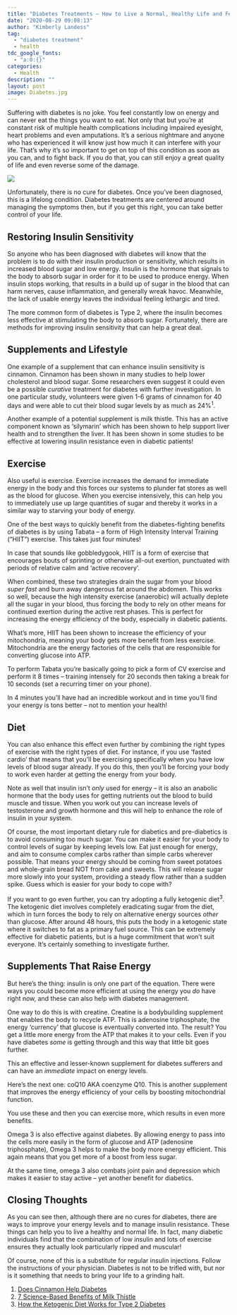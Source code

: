 ```yaml
---
title: "Diabetes Treatments – How to Live a Normal, Healthy Life and Feel Amazing"
date: "2020-08-29 09:08:13"
author: "Kimberly Landess"
tag:
  - "diabetes treatment"
  - health
tdc_google_fonts:
  - "a:0:{}"
categories:
  - Health
description: ""
layout: post
image: Diabetes.jpg
---
```


Suffering with diabetes is no joke. You feel constantly low on energy and can never eat the things you want to eat. Not only that but you’re at constant risk of multiple health complications including impaired eyesight, heart problems and even amputations. It’s a serious nightmare and anyone who has experienced it will know just how much it can interfere with your life. That’s why it’s so important to get on top of this condition as soon as you can, and to fight back. If you do that, you can still enjoy a great quality of life and even reverse some of the damage.

![](/posts/Diabetes.jpg)

Unfortunately, there is no cure for diabetes. Once you’ve been diagnosed, this is a lifelong condition. Diabetes treatments are centered around managing the symptoms then, but if you get this right, you can take better control of your life.

## Restoring Insulin Sensitivity

So anyone who has been diagnosed with diabetes will know that the problem is to do with their insulin production or sensitivity, which results in increased blood sugar and low energy. Insulin is the hormone that signals to the body to absorb sugar in order for it to be used to produce energy. When insulin stops working, that results in a build up of sugar in the blood that can harm nerves, cause inflammation, and generally wreak havoc. Meanwhile, the lack of usable energy leaves the individual feeling lethargic and tired.

The more common form of diabetes is Type 2, where the insulin becomes less effective at stimulating the body to absorb sugar. Fortunately, there are methods for improving insulin sensitivity that can help a great deal.

## Supplements and Lifestyle

One example of a supplement that can enhance insulin sensitivity is cinnamon. Cinnamon has been shown in many studies to help lower cholesterol and blood sugar. Some researchers even suggest it could even be a possible _curative_ treatment for diabetes with further investigation. In one particular study, volunteers were given 1-6 grams of cinnamon for 40 days and were able to cut their blood sugar levels by as much as 24%<sup>1</sup>.

Another example of a potential supplement is milk thistle. This has an active component known as ‘silymarin’ which has been shown to help support liver health and to strengthen the liver. It has been shown in some studies to be effective at lowering insulin resistance even in diabetic patients!

## Exercise

Also useful is exercise. Exercise increases the demand for immediate energy in the body and this forces our systems to plunder fat stores as well as the blood for glucose. When you exercise intensively, this can help you to immediately use up large quantities of sugar and thereby it works in a similar way to starving your body of energy.

One of the best ways to quickly benefit from the diabetes-fighting benefits of diabetes is by using Tabata – a form of High Intensity Interval Training (“HIIT”) exercise. This takes just four minutes!

In case that sounds like gobbledygook, HIIT is a form of exercise that encourages bouts of sprinting or otherwise all-out exertion, punctuated with periods of relative calm and ‘active recovery’.

When combined, these two strategies drain the sugar from your blood _super fast_ and burn away dangerous fat around the abdomen. This works so well, because the high intensity exercise (anaerobic) will actually deplete all the sugar in your blood, thus forcing the body to rely on other means for continued exertion during the active rest phases. This is perfect for increasing the energy efficiency of the body, especially in diabetic patients.

What’s more, HIIT has been shown to increase the efficiency of your mitochondria, meaning your body gets more benefit from less exercise. Mitochondria are the energy factories of the cells that are responsible for converting glucose into ATP.

To perform Tabata you’re basically going to pick a form of CV exercise and perform it 8 times – training intensely for 20 seconds then taking a break for 10 seconds (set a recurring timer on your phone).

In 4 minutes you’ll have had an incredible workout and in time you’ll find your energy is tons better – not to mention your health!

## Diet

You can also enhance this effect even further by combining the right types of exercise with the right types of diet. For instance, if you use ‘fasted cardio’ that means that you’ll be exercising specifically when you have low levels of blood sugar already. If you do this, then you’ll be forcing your body to work even harder at getting the energy from your body.

Note as well that insulin isn’t _only_ used for energy – it is also an anabolic hormone that the body uses for getting nutrients out the blood to build muscle and tissue. When you work out you can increase levels of testosterone and growth hormone and this will help to enhance the role of insulin in your system.

Of course, the most important dietary rule for diabetics and pre-diabetics is to avoid consuming too much sugar. You can make it easier for your body to control levels of sugar by keeping levels low. Eat just enough for energy, and aim to consume complex carbs rather than simple carbs wherever possible. That means your energy should be coming from sweet potatoes and whole-grain bread NOT from cake and sweets. This will release sugar more slowly into your system, providing a steady flow rather than a sudden spike. Guess which is easier for your body to cope with?

If you want to go even further, you can try adopting a fully ketogenic diet<sup>3</sup>. The ketogenic diet involves completely eradicating sugar from the diet, which in turn forces the body to rely on alternative energy sources _other_ than glucose. After around 48 hours, this puts the body in a ketogenic state where it switches to fat as a primary fuel source. This can be extremely effective for diabetic patients, but is a huge commitment that won’t suit everyone. It’s certainly something to investigate further.

## Supplements That Raise Energy

But here’s the thing: insulin is only one part of the equation. There were ways you could become more efficient at using the energy you _do_ have right now, and these can also help with diabetes management.

One way to do this is with creatine. Creatine is a bodybuilding supplement that enables the body to recycle ATP. This is adenosine triphosphate, the energy ‘currency’ that glucose is eventually converted into. The result? You get a little more energy from the ATP that makes it to your cells. Even if you have diabetes _some_ is getting through and this way that little bit goes further.

This an effective and lesser-known supplement for diabetes sufferers and can have an _immediate_ impact on energy levels.

Here’s the next one: coQ10 AKA coenzyme Q10. This is another supplement that improves the energy efficiency of your cells by boosting mitochondrial function.

You use these and then you can exercise more, which results in even more benefits.

Omega 3 is also effective against diabetes. By allowing energy to pass into the cells more easily in the form of glucose and ATP (adenosine triphosphate), Omega 3 helps to make the body more energy efficient. This again means that you get more of a boost from less sugar.

At the same time, omega 3 also combats joint pain and depression which makes it easier to stay active – yet another benefit for diabetics.

## Closing Thoughts

As you can see then, although there are no cures for diabetes, there are ways to improve your energy levels and to manage insulin resistance. These things can help you to live a healthy and normal life. In fact, many diabetic individuals find that the combination of low insulin and lots of exercise ensures they actually look particularly ripped and muscular!

Of course, none of this is a substitute for regular insulin injections. Follow the instructions of your physician. Diabetes is not to be trifled with, but nor is it something that needs to bring your life to a grinding halt.

1. [Does Cinnamon Help Diabetes](https://www.webmd.com/diabetes/cinnamon-and-benefits-for-diabetes)
2. [7 Science-Based Benefits of Milk Thistle](https://www.healthline.com/nutrition/milk-thistle-benefits)
3. [How the Ketogenic Diet Works for Type 2 Diabetes](https://www.healthline.com/health/type-2-diabetes-ketogenic-diet)
